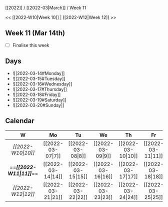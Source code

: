 [[2022]] / [[2022-03|March]] / Week 11

<< [[2022-W10|Week 10]] | [[2022-W12|Week 12]] >>︎

## Week 11 (Mar 14th)
- [ ] Finalise this week


## Days
- ![[2022-03-14#Monday]]
- ![[2022-03-15#Tuesday]]
- ![[2022-03-16#Wednesday]]
- ![[2022-03-17#Thursday]]
- ![[2022-03-18#Friday]]
- ![[2022-03-19#Saturday]]
- ![[2022-03-20#Sunday]]

## Calendar
| W  | Mo | Tu | We | Th | Fr | Sa | Su |
|:--:|:--:|:--:|:--:|:--:|:--:|:--:|:--:|
| *[[2022-W10\|10]]* | [[2022-03-07\|7]]  | [[2022-03-08\|8]]  | [[2022-03-09\|9]]  | [[2022-03-10\|10]] | [[2022-03-11\|11]] | [[2022-03-12\|12]] | [[2022-03-13\|13]] |
| ==***[[2022-W11\|11]]***== | [[2022-03-14\|14]] | [[2022-03-15\|15]] | [[2022-03-16\|16]] | [[2022-03-17\|17]] | [[2022-03-18\|18]] | [[2022-03-19\|19]] | [[2022-03-20\|20]] |
| *[[2022-W12\|12]]* | [[2022-03-21\|21]] | [[2022-03-22\|22]] | [[2022-03-23\|23]] | [[2022-03-24\|24]] | [[2022-03-25\|25]] | [[2022-03-26\|26]] | [[2022-03-27\|27]] |
